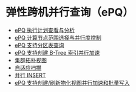 # 弹性跨机并行查询（ePQ）

- [ePQ 执行计划查看与分析](./epq-explain-analyze.md) <Badge type="tip" text="V11 / v1.1.22-" vertical="top" />
- [ePQ 计算节点范围选择与并行度控制](./epq-node-and-dop.md) <Badge type="tip" text="V11 / v1.1.20-" vertical="top" />
- [ePQ 支持分区表查询](./epq-partitioned-table.md) <Badge type="tip" text="V11 / v1.1.17-" vertical="top" />
- [ePQ 支持创建 B-Tree 索引并行加速](./epq-create-btree-index.md) <Badge type="tip" text="V11 / v1.1.15-" vertical="top" />
- [集群拓扑视图](./cluster-info.md) <Badge type="tip" text="V11 / v1.1.20-" vertical="top" />
- [自适应扫描](./adaptive-scan.md) <Badge type="tip" text="V11 / v1.1.17-" vertical="top" />
- [并行 INSERT](./parallel-dml.md) <Badge type="tip" text="V11 / v1.1.17-" vertical="top" />
- [ePQ 支持创建/刷新物化视图并行加速和批量写入](./epq-ctas-mtview-bulk-insert.md) <Badge type="tip" text="V11 / v1.1.30-" vertical="top" />
